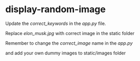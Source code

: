 # display-random-image

Update the _correct_keywords_ in the _app.py_ file.

Replace _elon_musk.jpg_ with correct image in the static folder

Remember to change the _correct_image_ name in the _app.py_

and add your own dummy images to static/images folder

